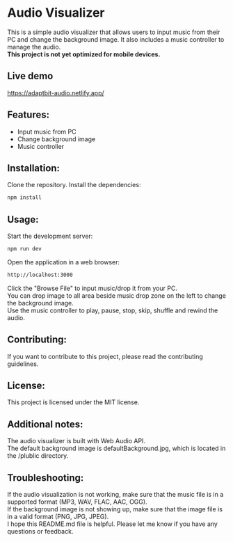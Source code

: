 # Audio Visualizer

This is a simple audio visualizer that allows users to input music from their PC and change the background image. It also includes a music controller to manage the audio.  
__This project is not yet optimized for mobile devices.__
## Live demo
https://adaptbit-audio.netlify.app/

## Features:

- Input music from PC
- Change background image
- Music controller
##  Installation:

Clone the repository.
Install the dependencies:
```bash  
npm install
```
## Usage:

Start the development server:
```bash
npm run dev
```
Open the application in a web browser:
```bash
http://localhost:3000
```
Click the "Browse File" to input music/drop it from your PC.  
You can drop image to all area beside music drop zone on the left to change the background image.  
Use the music controller to play, pause, stop, skip, shuffle and rewind the audio.

## Contributing:

If you want to contribute to this project, please read the contributing guidelines.

## License:

This project is licensed under the MIT license.

## Additional notes:

The audio visualizer is built with Web Audio API.  
The default background image is defaultBackground.jpg, which is located in the /plublic directory.  

## Troubleshooting:

If the audio visualization is not working, make sure that the music file is in a supported format (MP3, WAV, FLAC, AAC, OGG).  
If the background image is not showing up, make sure that the image file is in a valid format (PNG, JPG, JPEG).  
I hope this README.md file is helpful. Please let me know if you have any questions or feedback.
